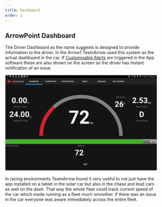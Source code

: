 ```yaml
---
title: Dashboard
order: 2
---
```


## ArrowPoint Dashboard

The Driver Dashboard as the name suggests is designed to provide information to the driver. In the Arrow1 TeamArrow used this system as the actual dashboard in the car. If [Customisable Alerts](SystemDetails.md) are triggered in the App software these are also shown on the screen so the driver has instant notification of an issue.

![android_dashboard](images/android_dashboard.png)

In racing environments TeamArrow found it very useful to not just have the app installed on a tablet in the solar car but also in the chase and lead cars as well on the dash. That way the whole fleet could track current speed of the car which made running as a fleet much smoother. If there was an issue in the car everyone was aware immediately across the entire fleet.
